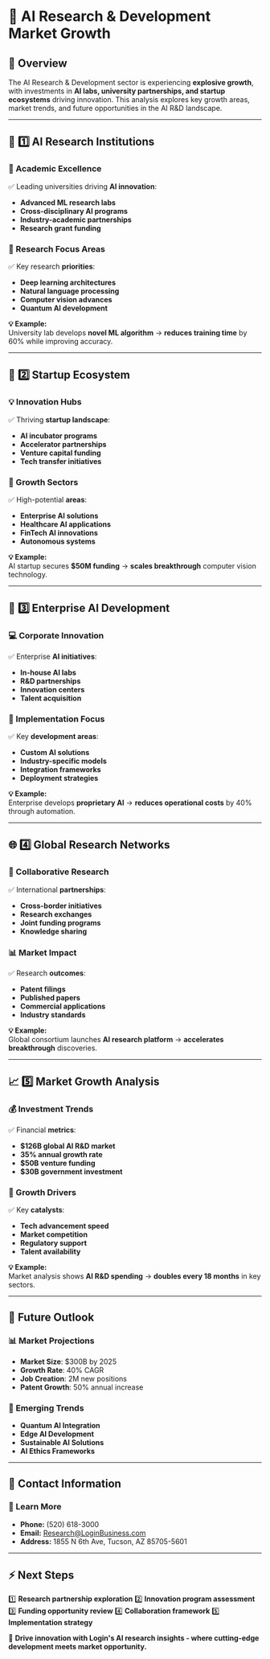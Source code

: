 # 🔬 AI Research & Development Market Growth

## 📌 Overview
The AI Research & Development sector is experiencing **explosive growth**, with investments in **AI labs, university partnerships, and startup ecosystems** driving innovation. This analysis explores key growth areas, market trends, and future opportunities in the AI R&D landscape.

---

## 🎯 1️⃣ AI Research Institutions
### **🏫 Academic Excellence**
✅ Leading universities driving **AI innovation**:
- **Advanced ML research labs**
- **Cross-disciplinary AI programs**
- **Industry-academic partnerships**
- **Research grant funding**

### **🔬 Research Focus Areas**
✅ Key research **priorities**:
- **Deep learning architectures**
- **Natural language processing**
- **Computer vision advances**
- **Quantum AI development**

**💡 Example:**  
University lab develops **novel ML algorithm** → **reduces training time** by 60% while improving accuracy.

---

## 🚀 2️⃣ Startup Ecosystem
### **💡 Innovation Hubs**
✅ Thriving **startup landscape**:
- **AI incubator programs**
- **Accelerator partnerships**
- **Venture capital funding**
- **Tech transfer initiatives**

### **🌱 Growth Sectors**
✅ High-potential **areas**:
- **Enterprise AI solutions**
- **Healthcare AI applications**
- **FinTech AI innovations**
- **Autonomous systems**

**💡 Example:**  
AI startup secures **$50M funding** → **scales breakthrough** computer vision technology.

---

## 🏢 3️⃣ Enterprise AI Development
### **💻 Corporate Innovation**
✅ Enterprise **AI initiatives**:
- **In-house AI labs**
- **R&D partnerships**
- **Innovation centers**
- **Talent acquisition**

### **🔄 Implementation Focus**
✅ Key **development areas**:
- **Custom AI solutions**
- **Industry-specific models**
- **Integration frameworks**
- **Deployment strategies**

**💡 Example:**  
Enterprise develops **proprietary AI** → **reduces operational costs** by 40% through automation.

---

## 🌐 4️⃣ Global Research Networks
### **🤝 Collaborative Research**
✅ International **partnerships**:
- **Cross-border initiatives**
- **Research exchanges**
- **Joint funding programs**
- **Knowledge sharing**

### **📊 Market Impact**
✅ Research **outcomes**:
- **Patent filings**
- **Published papers**
- **Commercial applications**
- **Industry standards**

**💡 Example:**  
Global consortium launches **AI research platform** → **accelerates breakthrough** discoveries.

---

## 📈 5️⃣ Market Growth Analysis
### **💰 Investment Trends**
✅ Financial **metrics**:
- **$126B global AI R&D market**
- **35% annual growth rate**
- **$50B venture funding**
- **$30B government investment**

### **🎯 Growth Drivers**
✅ Key **catalysts**:
- **Tech advancement speed**
- **Market competition**
- **Regulatory support**
- **Talent availability**

**💡 Example:**  
Market analysis shows **AI R&D spending** → **doubles every 18 months** in key sectors.

---

## 🔮 Future Outlook
### **📊 Market Projections**
- **Market Size**: $300B by 2025
- **Growth Rate**: 40% CAGR
- **Job Creation**: 2M new positions
- **Patent Growth**: 50% annual increase

### **🚀 Emerging Trends**
- **Quantum AI Integration**
- **Edge AI Development**
- **Sustainable AI Solutions**
- **AI Ethics Frameworks**

---

## 📍 Contact Information
### **🏢 Learn More**
- **Phone:** (520) 618-3000
- **Email:** Research@LoginBusiness.com
- **Address:** 1855 N 6th Ave, Tucson, AZ 85705-5601

---

## ⚡ Next Steps
1️⃣ **Research partnership exploration**
2️⃣ **Innovation program assessment**
3️⃣ **Funding opportunity review**
4️⃣ **Collaboration framework**
5️⃣ **Implementation strategy**

🚀 **Drive innovation with Login's AI research insights - where cutting-edge development meets market opportunity.** 
